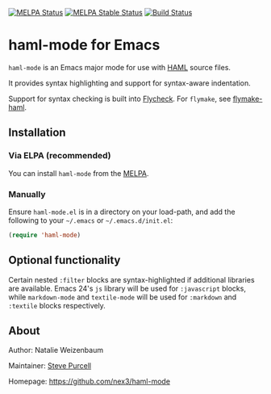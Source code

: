 [![MELPA Status](http://melpa.org/packages/haml-mode-badge.svg)](http://melpa.org/#/haml-mode)
[![MELPA Stable Status](http://stable.melpa.org/packages/haml-mode-badge.svg)](http://stable.melpa.org/#/haml-mode)
[![Build Status](https://github.com/nex3/haml-mode/workflows/CI/badge.svg)](https://github.com/nex3/haml-mode/actions)

# haml-mode for Emacs

`haml-mode` is an Emacs major mode for use with
[HAML](http://haml.info/) source files.

It provides syntax highlighting and support for syntax-aware
indentation.

Support for syntax checking is built into [Flycheck](https://github.com/flycheck/flycheck).
For `flymake`, see [flymake-haml](https://github.com/purcell/flymake-haml).

## Installation

### Via ELPA (recommended)

You can install `haml-mode` from the
[MELPA](http://melpa.org).

### Manually

Ensure `haml-mode.el` is in a directory on your load-path, and
add the following to your `~/.emacs` or `~/.emacs.d/init.el`:

``` lisp
(require 'haml-mode)
```

## Optional functionality

Certain nested `:filter` blocks are syntax-highlighted if additional
libraries are available. Emacs 24's `js` library will be used for
`:javascript` blocks, while `markdown-mode` and `textile-mode` will be
used for `:markdown` and `:textile` blocks respectively.


## About

Author: Natalie Weizenbaum

Maintainer: [Steve Purcell](https://github.com/purcell) <steve at sanityinc dot com>

Homepage: https://github.com/nex3/haml-mode
